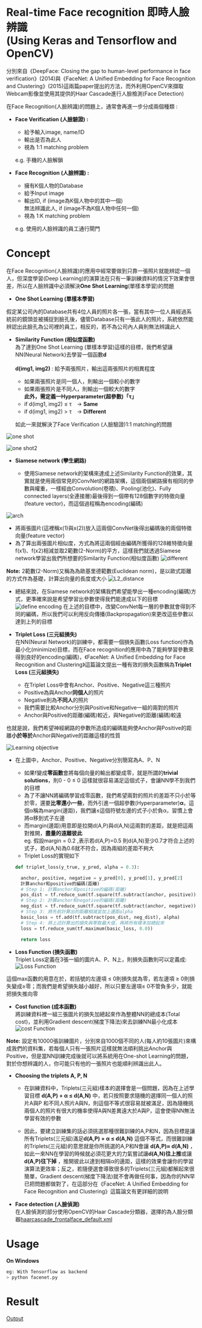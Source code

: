# Real-time Face recognition 即時人臉辨識 </br> (Using Keras and Tensorflow and OpenCV)
分別來自《DeepFace: Closing the gap to human-level performance in face verification》(2014)與《FaceNet: A Unified Embedding for Face Recognition and Clustering》(2015)這兩篇paper提出的方法，而外利用OpenCV來擷取Webcam影像並使用其提供的Haar Cascade進行人臉檢測(Face Detection)

在Face Recognition(人臉辨識)的問題上，通常會再進一步分成兩個種類 :
- **Face Verification (人臉驗證) :** 
  - 給予輸入image, name/ID
  - 輸出是否為此人
  - 視為 1:1 matching problem
  
  e.g. 手機的人臉解鎖

- **Face Recognition (人臉辨識) :** 
  - 擁有K個人物的Database
  - 給予Input image
  - 輸出ID, if (image為K個人物中的其中一個) </br>
  無法辨識此人, if (image不為K個人物中任何一個)
  - 視為 1:K matching problem
  
  e.g. 使用的人臉辨識的員工通行閘門
   
# Concept
在Face Recognition(人臉辨識)的應用中經常要做到只靠一張照片就能辨認一個人，但深度學習(Deep Learning)的演算法在只有一筆訓練資料的情況下效果會很差，所以在人臉辨識中必須解決**One Shot Learning**(單樣本學習)的問題

- **One Shot Learning (單樣本學習)**</br>

假定某公司內的Database共有4位人員的照片各一張，當有其中一位人員經過系統前的鏡頭並被捕捉到臉孔後，儘管Database只有一張此人的照片，系統依然能辨認出此臉孔為公司裡的員工，相反的，若不為公司內人員則無法辨識此人


- **Similarity Function (相似度函數)**</br>
為了達到One Shot Learning (單樣本學習)這樣的目標，我們希望讓NN(Neural Network)去學習一個函數**d**</br></br>
**d(img1, img2)** : 給予兩張照片，輸出這兩張照片的相異程度
  - 如果兩張照片是同一個人，則輸出一個較小的數字
  - 如果兩張照片是不同人，則輸出一個較大的數字</br>
**此外，需定義一Hyperparameter(超參數)「τ」**
  - if d(img1, img2) ≤  τ　→  **Same**
  - if d(img1, img2) >  τ　→   **Different**</br>
  
  如此一來就解決了Face Verification (人臉驗證)1:1 matching的問題
  
![one shot](https://github.com/s90210jacklen/Real-time-Face-recognition/blob/master/images/one-shot_learning_1.png)

![one shot2](https://github.com/s90210jacklen/Real-time-Face-recognition/blob/master/images/one-shot_learning_2.png)

- **Siamese network (孿生網路)**</br>

  - 使用Siamese network的架構來達成上述Similarity Function的效果，其實就是使用兩個常見的ConvNet的網路架構，這個兩個網路擁有相同的參數與權重，一樣經由Convolution(卷積)、Pooling(池化)、Fully connected layers(全連接層)最後得到一個帶有128個數字的特徵向量(feature vector)，而這個過程稱為encoding(編碼)
  
![arch](https://github.com/s90210jacklen/Real-time-Face-recognition/blob/master/images/arch.png)
   - 將兩張圖片(這裡稱x(1)與x(2))放入這兩個ConvNet後得出編碼後的兩個特徵向量(feature vector)
   - 為了算出兩張圖片相似度，方式為將這兩個經由編碼所獲得的128維特徵向量f(x1)、f(x2)相減並取2範數(2-Norm)的平方，這樣我們就透過Siamese network學習出我們所想要的Similarity Function(相似度函數)
  ![different](https://github.com/s90210jacklen/Real-time-Face-recognition/blob/master/images/different.png)
  
**Note:** 2範數(2-Norm)又稱為為歐基里德範數(Euclidean norm)，是以歐式距離的方式作為基礎，計算出向量的長度或大小
![L2_distance](https://github.com/s90210jacklen/Real-time-Face-recognition/blob/master/images/L2%20distance.png)

  - 總結來說，在Siamese network的架構我們希望能學出一種encoding(編碼)方式，更準確來說是希望學習出參數使得我們能達成以下的目標
  ![define encoding](https://github.com/s90210jacklen/Real-time-Face-recognition/blob/master/images/Define_decoding.png)
 在上述的目標中，改變ConvNet每一層的參數就會得到不同的編碼，所以我們可以利用反向傳播(Backpropagation)來更改這些參數以達到上列的目標



- **Triplet Loss (三元組損失)**</br>
在NN(Neural Network)的訓練中，都需要一個損失函數(Loss function)作為最小化(minimize)目標，而在Face recognition的應用中為了能夠學習參數來得到良好的encoding(編碼)，《FaceNet: A Unified Embedding for Face Recognition and Clustering》這篇論文提出一種有效的損失函數稱為**Triplet Loss (三元組損失)**

    - 在Triplet Loss中會有Anchor、Positive、Negative這三種照片
    - Positive為與Anchor**同個人**的照片
    - Negative則為**不同人**的照片
    - 我們需要比較Anchor分別與Positive和Negative一組的兩對的照片
    - Anchor與Positive的距離(編碼)較近，與Negative的距離(編碼)較遠
  
也就是說，我們希望神經網路的參數所造成的編碼能夠使Anchor與Positive的距離**小於等於**Anchor與Negative的距離這樣的性質</br>

![Learning objective](https://github.com/s90210jacklen/Real-time-Face-recognition/blob/master/images/Learning%20objective.png)

- 在上圖中，Anchor、Positive、Negative分別簡寫為A、P、N
  - 如果f變成**零函數**會將每個向量的輸出都變成零，就是所謂的**trivial solutions**，則0 - 0 ≤ 0 這樣就很容易滿足這個式子，會讓NN學不到我們的目標
  - 為了不讓NN將編碼學習成零函數，我們希望兩對的照片的差距不只小於等於零，還要**比零還小一些**，而外引進一個超參數(Hyperparameter)**α**，這個α稱為margin(邊距)，我們讓≤這個符號左邊的式子小於負α，習慣上會將α移到式子左邊
  - 而margin(邊距)用意即是拉開d(A,P)與d(A,N)這兩對的差距，就是把這兩對推開，**盡量的遠離彼此**</br>
  eg. 假設margin = 0.2 ,表示若d(A,P)=0.5 則d(A,N)至少0.7才符合上述的式子，若d(A,N)為0.6就不符合，因為兩組的差距不夠大
  - Triplet Loss的實現如下
  ```python
  def triplet_loss(y_true, y_pred, alpha = 0.3):
  
    anchor, positive, negative = y_pred[0], y_pred[1], y_pred[2]
    計算anchor和positive的編碼(距離)
    # Step 1: 計算anchor和positive的編碼(距離)
    pos_dist = tf.reduce_sum(tf.square(tf.subtract(anchor, positive)), axis=-1)
    # Step 2: 計算anchor和negative的編碼(距離)
    neg_dist = tf.reduce_sum(tf.square(tf.subtract(anchor, negative)), axis=-1)
    # Step 3: 將先前計算出的距離相減並加上邊距alpha
    basic_loss = tf.add(tf.subtract(pos_dist, neg_dist), alpha)
    # Step 4: 將上述計算出的損失與零取最大值，再將所有樣本加總起來
    loss = tf.reduce_sum(tf.maximum(basic_loss, 0.0))
    
    return loss
  ```
  
- **Loss Function (損失函數)**</br>
Triplet Loss定義在3張一組的圖片A、P、N上，則損失函數則可以定義成:
![Loss Function](https://github.com/s90210jacklen/Real-time-Face-recognition/blob/master/images/total%20cost.png)</br>

這個max函數的用意在於，若括號的左邊項 ≤ 0則損失就為零，若左邊項 ≥ 0則損失變成≥零；而我們是希望損失越小越好，所以只要左邊項≤ 0不管負多少，就能把損失推向零</br>

- **Cost function (成本函數)**</br>
將訓練資料裡一組三張圖片的損失加總起來作為整體NN的總成本(Total cost)，並利用Gradient descent(梯度下降法)來去訓練NN最小化成本
![cost Function](https://github.com/s90210jacklen/Real-time-Face-recognition/blob/master/images/cost_function.png)

**Note:** 設定有10000張訓練圖片，分別來自1000個不同的人(每人約10張圖片)來構成我們的資料集，若每個人只有一張照片這樣就無法順利挑出Anchor與Positive，但是當NN訓練完成後就可以將系統用在One-shot Learning的問題，對於你想辨識的人，你可能只有他的一張照片也能順利辨識出此人。

- **Choosing the triplets A, P, N**</br>
  - 在訓練資料中，Triplets(三元組)樣本的選擇會是一個問題，因為在上述學習目標 **d(A,P) + α ≤ d(A,N)** 中，若只按照要求隨機的選擇同一個人的照片A與P
和不同人照片A與N，則這個不等式很容易就被滿足，因為隨機挑兩個人的照片有很大的機率使得A與N差異遠大於A與P，這會使得NN無法學習有效的參數

  - 因此，要建立訓練集的話必須挑選那種很難訓練的A,P和N，因為目標是讓所有Triplets(三元組)滿足**d(A,P) + α ≤ d(A,N)** 這個不等式，而很難訓練的Triplets(三元組)的意思就是你所挑選的A,P和N會讓 **d(A,P)≈ d(A,N)** ，如此一來NN在學習的時候就必須花更大的力氣嘗試讓**d(A,N)往上推**或讓**d(A,P)往下掉** ，推開彼此以達到相隔α的邊距，這樣的效果會讓你的學習演算法更效率；反之，若隨便選會導致很多的Triplets(三元組)都解起來很簡單，Gradient descent(梯度下降法)就不會再做任何事，因為你的NN早已把問題都做對了，在這部分在《FaceNet: A Unified Embedding for Face Recognition and Clustering》這篇論文有更詳細的說明
  
- **Face detection (人臉偵測)**</br>
在人臉偵測的部分使用OpenCV的Haar Cascade分類器，選擇的為人臉分類器[haarcascade_frontalface_default.xml](https://github.com/s90210jacklen/Real-time-Face-recognition/blob/master/haarcascade_frontalface_default.xml)

# Usage

**On Windows**
```bash
eg: With Tensorflow as backend
> python facenet.py 
```

# Result
[Output](https://github.com/s90210jacklen/Real-time-Face-recognition/blob/master/images/output.png)

